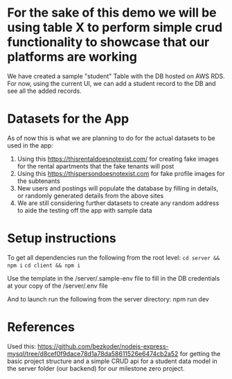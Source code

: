 # For the sake of this demo we will be using table X to perform simple crud functionality to showcase that our platforms are working #
We have created a sample "student" Table with the DB hosted on AWS RDS. For now, using the current UI, we can add a student record to the DB and see all the added records.

# Datasets for the App #
As of now this is what we are planning to do for the actual datasets to be used in the app:
1. Using this https://thisrentaldoesnotexist.com/ for creating fake images for the rental apartments that the fake tenants will post
2. Using this https://thispersondoesnotexist.com for fake profile images for the subtenants
3. New users and postings will populate the database by filling in details, or randomly generated details from the above sites
4. We are still considering further datasets to create any random address to aide the testing off the app with sample data

# Setup instructions #
To get all dependencies run the following from the root level:
`cd server && npm i`
`cd client && npm i`

Use the template in the /server/.sample-env file to fill in the DB credentials at your copy of the /server/.env file

And to launch run the following from the server directory:
npm run dev

# References #
Used this: https://github.com/bezkoder/nodejs-express-mysql/tree/d8cef0f9dace78d1a78da58611526e6474cb2a52 for getting the basic project structure and a simple CRUD api for a student data model in the server folder (our backend) for our milestone zero project.

